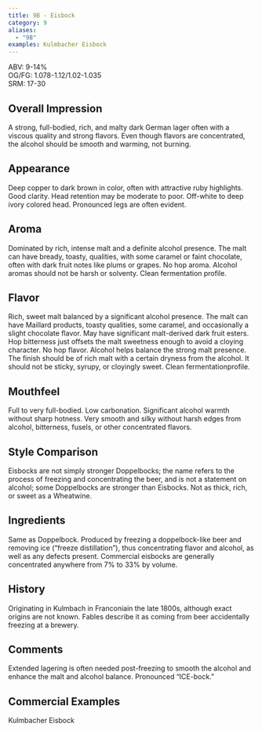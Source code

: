 ```yaml
---
title: 9B - Eisbock
category: 9
aliases: 
  - "9B"
examples: Kulmbacher Eisbock
---
```


ABV: 9-14%  
OG/FG: 1.078-1.12/1.02-1.035  
SRM: 17-30  

## Overall Impression
A strong, full-bodied, rich, and malty dark German lager often with a viscous quality and strong flavors. Even though flavors are concentrated, the alcohol should be smooth and warming, not burning.

## Appearance
Deep copper to dark brown in color, often with attractive ruby highlights. Good clarity. Head retention may be moderate to poor. Off-white to deep ivory colored head. Pronounced legs are often evident.

## Aroma
Dominated by rich, intense malt and a definite alcohol presence. The malt can have bready, toasty, qualities, with some caramel or faint chocolate, often with dark fruit notes like plums or grapes. No hop aroma. Alcohol aromas should not be harsh or solventy. Clean fermentation profile.

## Flavor
Rich, sweet malt balanced by a significant alcohol presence. The malt can have Maillard products, toasty qualities, some caramel, and occasionally a slight chocolate flavor. May have significant malt-derived dark fruit esters. Hop bitterness just offsets the malt sweetness enough to avoid a cloying character. No hop flavor. Alcohol helps balance the strong malt presence. The finish should be of rich malt with a certain dryness from the alcohol. It should not be sticky, syrupy, or cloyingly sweet. Clean fermentationprofile.

## Mouthfeel
Full to very full-bodied. Low carbonation. Significant alcohol warmth without sharp hotness. Very smooth and silky without harsh edges from alcohol, bitterness, fusels, or other concentrated flavors.

## Style Comparison
Eisbocks are not simply stronger Doppelbocks; the name refers to the process of freezing and concentrating the beer, and is not a statement on alcohol; some Doppelbocks are stronger than Eisbocks. Not as thick, rich, or sweet as a Wheatwine.

## Ingredients
Same as Doppelbock. Produced by freezing a doppelbock-like beer and removing ice (“freeze distillation”), thus concentrating flavor and alcohol, as well as any defects present. Commercial eisbocks are generally concentrated anywhere from 7% to 33% by volume.

## History
Originating in Kulmbach in Franconiain the late 1800s, although exact origins are not known. Fables describe it as coming from beer accidentally freezing at a brewery.

## Comments
Extended lagering is often needed post-freezing to smooth the alcohol and enhance the malt and alcohol balance. Pronounced “ICE-bock.”

## Commercial Examples
Kulmbacher Eisbock